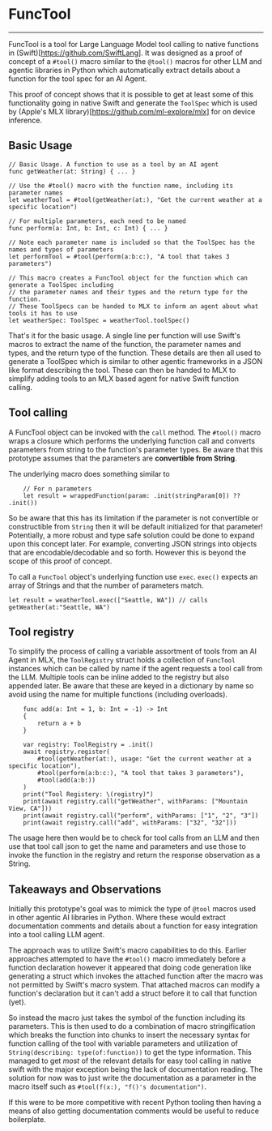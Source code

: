 # FuncTool
---

FuncTool is a tool for Large Language Model tool calling to native functions in (Swift)[https://github.com/SwiftLang]. It was designed as a proof of concept of a `#tool()` macro similar to the `@tool()` macros for other LLM and agentic libraries in Python which automatically extract details about a function for the tool spec for an AI Agent.

This proof of concept shows that it is possible to get at least some of this functionality going in native Swift and generate the `ToolSpec` which is used by (Apple's MLX library)[https://github.com/ml-explore/mlx] for on device inference.

## Basic Usage

```
// Basic Usage. A function to use as a tool by an AI agent
func getWeather(at: String) { ... }

// Use the #tool() macro with the function name, including its parameter names
let weatherTool = #tool(getWeather(at:), "Get the current weather at a specific location")

// For multiple parameters, each need to be named
func perform(a: Int, b: Int, c: Int) { ... }

// Note each parameter name is included so that the ToolSpec has the names and types of parameters
let performTool = #tool(perform(a:b:c:), "A tool that takes 3 parameters")

// This macro creates a FuncTool object for the function which can generate a ToolSpec including
// the parameter names and their types and the return type for the function.
// These ToolSpecs can be handed to MLX to inform an agent about what tools it has to use
let weatherSpec: ToolSpec = weatherTool.toolSpec()
```

That's it for the basic usage. A single line per function will use Swift's macros to extract the name of the function, the parameter names and types, and the return type of the function. These details are then all used to generate a ToolSpec which is similar to other agentic frameworks in a JSON like format describing the tool. These can then be handed to MLX to simplify adding tools to an MLX based agent for native Swift function calling.

## Tool calling

A FuncTool object can be invoked with the `call` method. The `#tool()` macro wraps a closure which performs the underlying function call and converts parameters from string to the function's parameter types. Be aware that this prototype assumes that the parameters are **convertible from String**.

The underlying macro does something similar to

```
    // For n parameters
    let result = wrappedFunction(param: .init(stringParam[0]) ?? .init())
```

So be aware that this has its limitation if the parameter is not convertible or constructible from `String` then it will be default initialized for that parameter! Potentially, a more robust and type safe solution could be done to expand upon this concept later. For example, converting JSON strings into objects that are encodable/decodable and so forth. However this is beyond the scope of this proof of concept.

To call a `FuncTool` object's underlying function use `exec`. `exec()` expects an array of Strings and that the number of parameters match. 

```   
let result = weatherTool.exec(["Seattle, WA"]) // calls getWeather(at:"Seattle, WA")
```

## Tool registry

To simplify the process of calling a variable assortment of tools from an AI Agent in MLX, the `ToolRegistry` struct holds a collection of `FuncTool` instances which can be called by name if the agent requests a tool call from the LLM. Multiple tools can be inline added to the registry but also appended later. Be aware that these are keyed in a dictionary by name so avoid using the name for multiple functions (including overloads).

```
    func add(a: Int = 1, b: Int = -1) -> Int
    {
        return a + b
    }

    var registry: ToolRegistry = .init()
    await registry.register(
        #tool(getWeather(at:), usage: "Get the current weather at a specific location"),
        #tool(perform(a:b:c:), "A tool that takes 3 parameters"),
        #tool(add(a:b:))
    )
    print("Tool Registery: \(registry)")
    print(await registry.call("getWeather", withParams: ["Mountain View, CA"]))
    print(await registry.call("perform", withParams: ["1", "2", "3"])
    print(await registry.call("add", withParams: ["32", "32"]))
``` 

The usage here then would be to check for tool calls from an LLM and then use that tool call json to get the name and parameters and use those to invoke the function in the registry and return the response observation as a String.

## Takeaways and Observations

Initially this prototype's goal was to mimick the type of `@tool` macros used in other agentic AI libraries in Python. Where these would extract documentation comments and details about a function for easy integration into a tool calling LLM agent. 

The approach was to utilize Swift's macro capabilities to do this. Earlier approaches attempted to have the `#tool()` macro immediately before a function declaration however it appeared that doing code generation like generating a struct which invokes the attached function after the macro was not permitted by Swift's macro system. That attached macros can modify a function's declaration but it can't add a struct before it to call that function (yet). 

So instead the macro just takes the symbol of the function including its parameters. This is then used to do a combination of macro stringification which breaks the function into chunks to insert the necessary syntax for function calling of the tool with variable parameters and utilization of `String(describing: type(of:function))` to get the type information. This managed to get *most* of the relevant details for easy tool calling in native swift with the major exception being the lack of documentation reading. The solution for now was to just write the documentation as a parameter in the macro itself such as `#tool(f(x:), "f()'s documentation")`. 

If this were to be more competitive with recent Python tooling then having a means of also getting documentation comments would be useful to reduce boilerplate.



